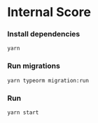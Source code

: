 # Internal Score

### Install dependencies
```
yarn
```

### Run migrations

```
yarn typeorm migration:run
```

### Run

```
yarn start
```